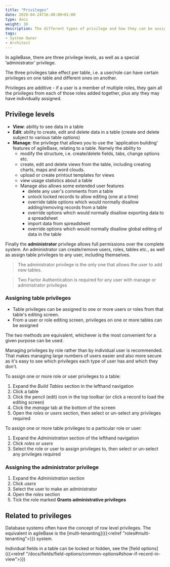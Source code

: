 ```yaml
---
title: "Privileges"
date: 2020-04-24T16:40:00+01:00
type: docs
weight: 30
description: The different types of privilege and how they can be assigned
tags:
- System Owner
- Architect
---
```

In agileBase, there are three privilege levels, as well as a special ‘administrator’ privilege.

The three privileges take effect per table, i.e. a user/role can have certain privileges on one table and different ones on another.

Privileges are additive - if a user is a member of multiple roles, they gain all the privileges from each of those roles added together, plus any they may have individually assigned.

## Privilege levels

* **View**: ability to see data in a table
* **Edit**: ability to create, edit and delete data in a table (create and delete subject to various table options)
* **Manage**: the privilege that allows you to use the 'application building' features of agileBase, relating to a table. Namely the ability to
    * modify the structure, i.e. create/delete fields, tabs, change options etc.
    * create, edit and delete views from the table, including creating charts, maps and word clouds.
    * upload or create printout templates for views
    * view usage statistics about a table
    * Manage also allows some extended user features
        * delete any user's comments from a table
        * unlock locked records to allow editing (one at a time)
        * override table options which would normally disallow adding/removing records from a table
        * override options which would normally disallow exporting data to a spreadsheet
        * import data from spreadsheet
        * override options which would normally disallow global editing of data in the table

Finally the **administrator** privilege allows full permissions over the complete system. An administrator can create/remove users, roles, tables etc., as well as assign table privileges to any user, including themselves.

> The administrator privilege is the only one that allows the user to add new tables.

> Two Factor Authentication is required for any user with manage or administrator privileges

### Assigning table privileges

* Table privileges can be assigned to one or more users or roles from that table's editing screen.
* From a user or role editing screen, privileges on one or more tables can be assigned

The two methods are equivalent, whichever is the most convenient for a given purpose can be used.

Managing privileges by role rather than by individual user is recommended. That makes managing large numbers of users easier and also more secure as it's easy to see which privileges each type of user has and which they don't.

To assign one or more role or user privileges to a table:
1. Expand the _Build Tables_ section in the lefthand navigation
2. Click a table
3. Click the pencil (edit) icon in the top toolbar (or click a record to load the editing screen)
4. Click the _manage_ tab at the bottom of the screen
5. Open the _roles_ or _users_ section, then select or un-select any privileges required

To assign one or more table privileges to a particular role or user:
1. Expand the _Administration_ section of the lefthand navigation
2. Click _roles_ or _users_
3. Select the role or user to assign privileges to, then select or un-select any privileges required

### Assigning the administrator privilege
1. Expand the _Administration_ section
2. Click _users_
3. Select the user to make an administrator
4. Open the _roles_ section
5. Tick the role marked **Grants administrative privileges**

## Related to privileges

Database systems often have the concept of row level privileges. The equivalent in agileBase is the [multi-tenanting]({{<relref "roles#multi-tenanting">}}) system.

Individual fields in a table can be locked or hidden, see the [field options]({{<relref "/docs/fields/field-options/common-options#show-if-record-in-view">}})
